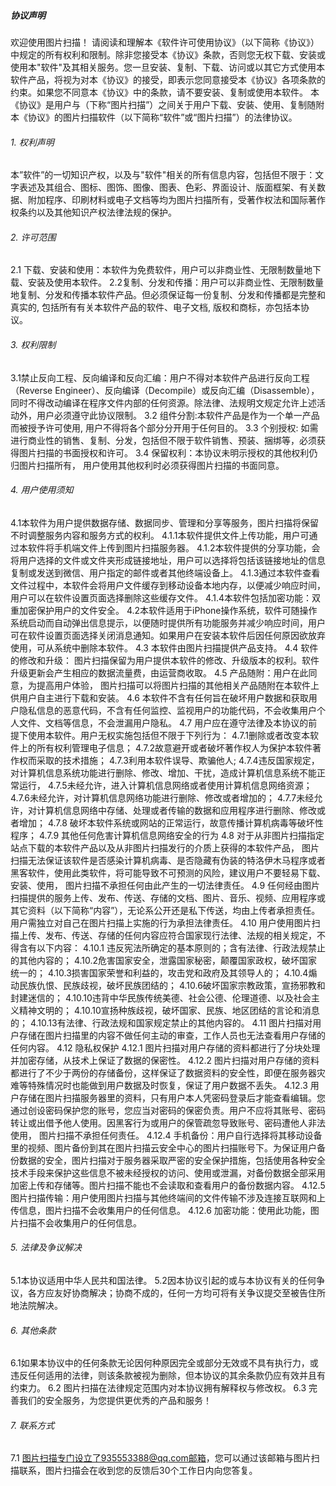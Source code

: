 ##### 协议声明
欢迎使用图片扫描！
请阅读和理解本《软件许可使用协议》（以下简称《协议》）中规定的所有权利和限制。除非您接受本《协议》条款，否则您无权下载、安装或使用本"软件"及其相关服务。您一旦安装、复制、下载、访问或以其它方式使用本软件产品，将视为对本《协议》的接受，即表示您同意接受本《协议》各项条款的约束。如果您不同意本《协议》中的条款，请不要安装、复制或使用本软件。
本《协议》是用户与（下称“图片扫描”）之间关于用户下载、安装、使用、复制随附本《协议》的图片扫描软件（以下简称“软件”或“图片扫描”）的法律协议。

###### 1. 权利声明
本”软件”的一切知识产权，以及与"软件"相关的所有信息内容，包括但不限于：文字表述及其组合、图标、图饰、图像、图表、色彩、界面设计、版面框架、有关数据、附加程序、印刷材料或电子文档等均为图片扫描所有，受著作权法和国际著作权条约以及其他知识产权法律法规的保护。

###### 2. 许可范围
2.1 下载、安装和使用：本软件为免费软件，用户可以非商业性、无限制数量地下载、安装及使用本软件。
2.2复制、分发和传播：用户可以非商业性、无限制数量地复制、分发和传播本软件产品。但必须保证每一份复制、分发和传播都是完整和真实的, 包括所有有关本软件产品的软件、电子文档, 版权和商标，亦包括本协议。

###### 3. 权利限制
3.1禁止反向工程、反向编译和反向汇编：用户不得对本软件产品进行反向工程（Reverse Engineer）、反向编译（Decompile）或反向汇编（Disassemble），同时不得改动编译在程序文件内部的任何资源。除法律、法规明文规定允许上述活动外，用户必须遵守此协议限制。
3.2 组件分割:本软件产品是作为一个单一产品而被授予许可使用, 用户不得将各个部分分开用于任何目的。
3.3 个别授权: 如需进行商业性的销售、复制、分发，包括但不限于软件销售、预装、捆绑等，必须获得图片扫描的书面授权和许可。
3.4 保留权利：本协议未明示授权的其他权利仍归图片扫描所有， 用户使用其他权利时必须获得图片扫描的书面同意。

###### 4. 用户使用须知
4.1本软件为用户提供数据存储、数据同步、管理和分享等服务，图片扫描将保留不时调整服务内容和服务方式的权利。
4.1.1本软件提供文件上传功能，用户可通过本软件将手机端文件上传到图片扫描服务器。
4.1.2本软件提供的分享功能，会将用户选择的文件或文件夹形成链接地址，用户可以选择将包括该链接地址的信息复制或发送到微信、用户指定的邮件或者其他终端设备上。
4.1.3通过本软件查看文件过程中，本软件会将用户文件缓存到移动设备本地内存，以便减少响应时间，用户可以在软件设置页面选择删除这些缓存文件。
4.1.4本软件包括加密功能：双重加密保护用户的文件安全。
4.2本软件适用于iPhone操作系统，软件可随操作系统启动而自动弹出信息提示，以便随时提供所有功能服务并减少响应时间，用户可在软件设置页面选择关闭消息通知。如果用户在安装本软件后因任何原因欲放弃使用，可从系统中删除本软件。
4.3 本软件由图片扫描提供产品支持。
4.4 软件的修改和升级： 图片扫描保留为用户提供本软件的修改、升级版本的权利。软件升级更新会产生相应的数据流量费，由运营商收取。
4.5 产品随附：用户在此同意，为提高用户体验， 图片扫描可以将图片扫描的其他相关产品随附在本软件上供用户自主进行下载和安装。
4.6 本软件不含有任何旨在破坏用户数据和获取用户隐私信息的恶意代码，不含有任何监控、监视用户的功能代码，不会收集用户个人文件、文档等信息，不会泄漏用户隐私。
4.7 用户应在遵守法律及本协议的前提下使用本软件。用户无权实施包括但不限于下列行为：
4.7.1删除或者改变本软件上的所有权利管理电子信息；
4.7.2故意避开或者破坏著作权人为保护本软件著作权而采取的技术措施；
4.7.3利用本软件误导、欺骗他人;
4.7.4违反国家规定，对计算机信息系统功能进行删除、修改、增加、干扰，造成计算机信息系统不能正常运行，
4.7.5未经允许，进入计算机信息网络或者使用计算机信息网络资源；
4.7.6未经允许，对计算机信息网络功能进行删除、修改或者增加的；
4.7.7未经允许，对计算机信息网络中存储、处理或者传输的数据和应用程序进行删除、修改或者增加；
4.7.8 破坏本软件系统或网站的正常运行，故意传播计算机病毒等破坏性程序；
4.7.9 其他任何危害计算机信息网络安全的行为
4.8 对于从非图片扫描指定站点下载的本软件产品以及从非图片扫描发行的介质上获得的本软件产品， 图片扫描无法保证该软件是否感染计算机病毒、是否隐藏有伪装的特洛伊木马程序或者黑客软件，使用此类软件，将可能导致不可预测的风险，建议用户不要轻易下载、安装、使用， 图片扫描不承担任何由此产生的一切法律责任。
4.9 任何经由图片扫描提供的服务上传、发布、传送、存储的文档、图片、音乐、视频、应用程序或其它资料（以下简称“内容”），无论系公开还是私下传送，均由上传者承担责任。用户需独立对自己在图片扫描上实施的行为承担法律责任。
4.10 用户使用图片扫描上传、发布、传送、存储的任何内容应符合国家现行法律、法规的相关规定，不得含有以下内容：
4.10.1 违反宪法所确定的基本原则的；含有法律、行政法规禁止的其他内容的；
4.10.2危害国家安全，泄露国家秘密，颠覆国家政权，破坏国家统一的；
4.10.3损害国家荣誉和利益的，攻击党和政府及其领导人的；
4.10.4煽动民族仇恨、民族歧视，破坏民族团结的；
4.10.6破坏国家宗教政策，宣扬邪教和封建迷信的；
4.10.10违背中华民族传统美德、社会公德、伦理道德、以及社会主义精神文明的；
4.10.10宣扬种族歧视，破坏国家、民族、地区团结的言论和消息的；
4.10.13有法律、行政法规和国家规定禁止的其他内容的。
4.11 图片扫描对用户存储在图片扫描里的内容不做任何主动的审查，工作人员也无法查看用户存储的任何内容。
4.12 隐私权保护
4.12.1 图片扫描对用户存储的资料都进行了分块处理并加密存储，从技术上保证了数据的保密性。
4.12.2 图片扫描对用户存储的资料都进行了不少于两份的存储备份，这样保证了数据资料的安全性，即便在服务器灾难等特殊情况时也能做到用户数据及时恢复，保证了用户数据不丢失。
4.12.3 用户存储在图片扫描服务器里的资料，只有用户本人凭密码登录后才能查看编辑。您通过创设密码保护您的账号，您应当对密码的保密负责。用户不应将其账号、密码转让或出借予他人使用。因黑客行为或用户的保管疏忽导致账号、密码遭他人非法使用， 图片扫描不承担任何责任。
4.12.4 手机备份：用户自行选择将其移动设备里的视频、图片备份到其在图片扫描云安全中心的图片扫描账号下。为保证用户备份数据的安全，图片扫描对于服务器采取严密的安全保护措施，包括使用各种安全技术手段来保护这些信息不被未经授权的访问、使用或泄漏，对备份数据全部采用加密上传和存储等。图片扫描不能也不会读取和查看用户的备份数据内容。
4.12.5 图片扫描传输：用户使用图片扫描与其他终端间的文件传输不涉及连接互联网和上传信息，图片扫描不会收集用户的任何信息。
4.12.6 加密功能：使用此功能，图片扫描不会收集用户的任何信息。

###### 5. 法律及争议解决
5.1本协议适用中华人民共和国法律。
5.2因本协议引起的或与本协议有关的任何争议，各方应友好协商解决；协商不成的，任何一方均可将有关争议提交至被告住所地法院解决。

###### 6. 其他条款
6.1如果本协议中的任何条款无论因何种原因完全或部分无效或不具有执行力，或违反任何适用的法律，则该条款被视为删除，但本协议的其余条款仍应有效并且有约束力。
6.2 图片扫描在法律规定范围内对本协议拥有解释权与修改权。
6.3 完善我们的安全服务，为您提供更优秀的产品和服务！

###### 7. 联系方式
7.1 图片扫描专门设立了935553388@qq.com邮箱，您可以通过该邮箱与图片扫描联系，图片扫描会在收到您的反馈后30个工作日内向您答复。

